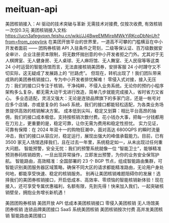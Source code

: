 # meituan-api
美团核销接入：AI 驱动的技术突破与革新
无需技术对接费, 仅按次收费, 有效核销一次仅0.3元 
美团核销接入文档: https://ucn3afegvpxn.feishu.cn/wiki/JJ4BweEMMirpMWkYiRKcqDbNnUh?from=from_copylink
在美团开放平台的世界里，一道高不可攀的门槛横亘在中小开发者面前 —— 团购券核销 API 入驻条件之苛刻，二级等保认证、百万级数据安全审计、企业注册资本限制，将无数怀揣创意的中小开发者拒之门外。尤其对于无人棋牌室、无人健身房、无人桌球、无人麻将馆、无人舞室、无人民宿等等这类 24 小时运营的智能场馆而言，无法直接核销美团券，安排客服 24 小时蹲守又不切实际，这无疑成了发展路上的 “拦路虎”。
但现在，转机出现了！我们团队带来成熟的美团券核销接口，专为中小开发者排忧解难！
零侵入式对接，接入无压力：我们的接口只专注于核销，干净纯粹，不侵入业务系统。无论你的预约小程序架构多么复杂，都无需大动干戈进行改造，简单几步就能完成接入，省时省力又省心。
多业态适配，灵活又强大：无论是连锁品牌旗下的多家门店，还是一帐号对应多个店铺，亦或是复杂的 SaaS 系统，我们的接口都能轻松适配，为各类业务场景提供高效的核销解决方案。
成本低到尖叫，稳定又划算：相比平台高昂的抽佣，我们的接口成本极低，支持按核销次数付费。花小钱办大事，把每一分钱都用在刀刃上，更重要的是，稳定可靠，让你无需为费用和稳定性担忧。
实力见证，可靠有保障：在 2024 年双十一的购物狂潮中，面对高达 6800QPS 的瞬时流量冲击，我们的接口从容应对，稳定运行，展现出强大的峰值承载能力。目前，已有 3500 家无人场馆选择我们，且在过去一年里，系统稳定如一，从未出现过任何重大问题。
智能预警，安全无忧：我们的预警系统就像一位 “智能卫士”，能够精准预测券码核销趋势，一旦出现异常操作，立即发出预警，为你的业务安全保驾护航。
智能路由，高效精准：全国部署的 23 个 BGP 节点，组成智能路由集群，可智能识别美团服务器区域策略，确保不同大区的请求都能精准路由，无论用户身处何地，都能享受快速、稳定的核销服务。
别再让美团核销难题阻碍你的发展！选择我们的美团券核销接口，开启低成本、高效率、零烦恼的智能核销新体验！现在接入，还可享受专属优惠福利，名额有限，先到先得！快来加入我们，一起突破核销壁垒，拥抱业务增长新机遇！


美团团购券核销
美团开放 API
低成本美团核销接口
零侵入美团核销
无人场馆美团券核销
连锁品牌美团接口
SaaS 系统美团核销
美团核销按次付费
高并发美团核销
智能路由美团接口
